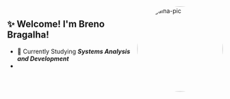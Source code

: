 <img align="right" alt="Bragalha-pic" height="200" style="border-radius:100px;" src="https://media.giphy.com/media/citBl9yPwnUOs/giphy.gif">

## ✨ Welcome! I'm Breno Bragalha!
- 📖 Currently Studying ***Systems Analysis and Development***
- 
